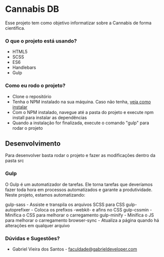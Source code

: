 # Cannabis DB #

Esse projeto tem como objetivo informatizar sobre a Cannabis de forma científica.

### O que o projeto está usando? ###

* HTML5
* SCSS
* ES6
* Handlebars
* Gulp

### Como eu rodo o projeto? ###

* Clone o repositório
* Tenha o NPM instalado na sua máquina. Caso não tenha, [veja como instalar](https://balta.io/blog/node-npm-instalacao-configuracao-e-primeiros-passos)
* Com o NPM instalado, navegue até a pasta do projeto e execute npm install para instalar as dependências
* Quando a instalação for finalizada, execute o comando "gulp" para rodar o projeto

## Desenvolvimento ##

Para desenvolver basta rodar o projeto e fazer as modificações dentro da pasta src

### Gulp ###

O Gulp é um automatizador de tarefas. Ele torna tarefas que deveríamos fazer toda hora em processos automatizados e garante a produtividade.
Neste projeto, estamos automatizando:

gulp-sass - Assiste e transpila os arquivos SCSS para CSS
gulp-autoprefixer - Coloca os prefixos -webkit- e afins no CSS
gulp-cssmin - Minifica o CSS para melhorar o carregamento
gulp-minify - Minifica o JS para melhorar o carregamento
browser-sync - Atualiza a página quando há alterações em qualquer arquivo

### Dúvidas e Sugestões? ###

* Gabriel Vieira dos Santos - faculdade@gabrieldeveloper.com